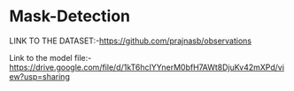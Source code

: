 # Mask-Detection


LINK TO THE DATASET:-https://github.com/prajnasb/observations

Link to the model file:-https://drive.google.com/file/d/1kT6hcIYYnerM0bfH7AWt8DjuKv42mXPd/view?usp=sharing
